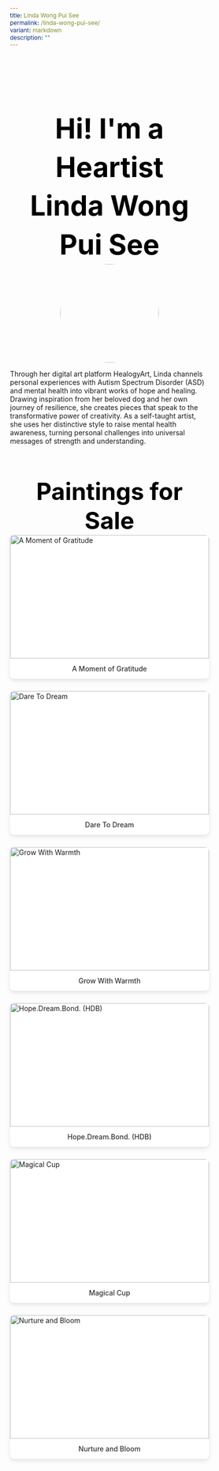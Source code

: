 ```yaml
---
title: Linda Wong Pui See
permalink: /linda-wong-pui-see/
variant: markdown
description: ""
---
```

<style>
    @import url('https://fonts.googleapis.com/css2?family=Inter:wght@100..900&display=swap');
    
    * {
    margin: 0%;
    padding: 0;
    box-sizing: border-box;
    font-family: "Inter", sans-serif;
    }
    
    .bp-container{
    max-width: 1280px;
    width: 100%;
    }
    
        .has-float-btns{
    display:none;
    }
    
     html {
 width: 100% !important;
 }

 .col.is-offset-2,
 .col.is-offset-2-tablet {
 margin-left: 0% !important;
 width: 100% !important;
 }
    
    body .col.is-8, 
    body .col.is-8-tablet{
    width: 100% !important;
     margin-left: 0% !important;
    }

 body .content h1, body .content h2,body .content h3, body .content h4, body .content h5 {
 color: black !important;
}
    
    .hero {
    padding: 30px 0px;
    margin-top: -20px;
    width: 70%;
    margin: auto;
    }
    
    .hero{
    width: 100%;
    }
        .hero_img{
    width: 200px !important;
    height: 200px !important;
    border-radius: 50%;
    object-fit: cover;
    object-position: center;
    display: block;
    margin: 0 auto;
    
    }
    
    .hero .canvass{
    width: 90%;
    }
    
            .bp-section-pagetitle{
        display: none;
        }
        
        .bp-section{
        padding: 0px !important;
        }
        
    
    .images_grid{ display: grid; grid-template-columns: repeat(auto-fit, minmax(250px, 1fr));
    gap: 25px;
    }

    .images_grid img{
    width: auto !important;
    height: auto !important;
    }
    
    /* General */
    body .canvass {
    width: 100%;
    margin-left: auto;
    margin-right: auto;
    }
    
    .relative {
    position: relative;
    }
    
    .text-end {
    text-align: end;
    }
    
    .text-center {
    text-align: center;
    }
    
    .main_heading {
    font-size: 3.5rem;
    line-height: 1.4;
    color: black !important;
    }
    
    .main_heading2 {
    font-size: 3rem;
        margin-top: 0 !important;
    color: black !important;
    }
    
    .section {
    padding: 70px 0px;
    }
    
    .button {
    background: white;
    border: 1.99px solid rgba(0, 0, 0, 1);
    border-radius: 20px;
    padding: 12.5px 30px;
    width: 45%;
    transition: 0.2s all ease;
    cursor: pointer;
    }
    
    .button:hover {
    background: black;
    color: white;
    }
    
    .flex {
    display: flex;
    }
    
    .justify-between {
    justify-content: space-between;
    }
    
    .bold {
    font-weight: bold;
    }
    
    .mt-5 {
    margin-top: 20px;
    }
    
    .relative{
    position: relative;
    }
    
    
    .bg_gray {
    background-color: rgba(244, 244, 244, 1);
    }
    
    .text-gray {
    color: rgb(78, 78, 78);
    }
   
    @media (max-width: 800px) {
    .images_grid{
    display: none
    }
    
    .hero{
    width: 100%;
    }
        .hero_img{
    width: 200px !important;
    height: 200px !important;
    border-radius: 50%;
    object-fit: cover;
    object-position: center;
    display: block;
    margin: 0 auto;
    
    }
       body .canvass{
        width: 90% !important;
        margin-left: auto;
        margin-right: auto;
        }
     
    .main_heading2 {
    font-size: 2rem;
    }
    }
    .hero h1{
    color: black !important;
    font-weight: bold;
    }
    .bp-container .row{
    width: 100%;
    margin-left: 0% !important;
    margin-right: 0% !important;
    }
    
    
    .painting_item {
    border-radius: 8px;
    overflow: hidden;
    box-shadow: 0 4px 8px rgba(0,0,0,0.1);
    transition: transform 0.3s ease, box-shadow 0.3s ease;
    background: white;
    }
    
    .painting_item:hover {
    transform: translateY(-5px);
    box-shadow: 0 6px 12px rgba(0,0,0,0.15);
    }
    
    .painting_item a {
    text-decoration: none;
    color: inherit;
    display: block;
    }
    
    .painting_item img {
    width: 100% !important;
    height: 250px !important;
    object-fit: cover;
    object-position: center;
    display: block;
    }
    
    .painting_title {
    padding: 12px;
    text-align: center;
    font-weight: 500;
    color: #333;
    margin: 0;
    }
</style>
<section style="width: 100%">
<div class="canvass">
<section class="hero">
<h1 class="text-center main_heading">Hi! I'm a Heartist<br>Linda Wong Pui See</h1>
<img src="https://i.ibb.co/DDSrK4Xt/Linda-Wong-Pui-See.jpg" class="hero_img">
<p>Through her digital art platform HealogyArt, Linda channels personal experiences with Autism Spectrum Disorder (ASD) and mental health into vibrant works of hope and healing. Drawing inspiration from her beloved dog and her own journey of resilience, she creates pieces that speak to the transformative power of creativity. As a self-taught artist, she uses her distinctive style to raise mental health awareness, turning personal challenges into universal messages of strength and understanding.</p>
</section>
<section style="width: 100%; padding-top: 20px;">
<div class="canvass">
<h2 class="text-center main_heading2">Paintings for Sale<br></h2>
<div class="paintings_grid images_grid">
<div class="painting_item">
<a target="_blank" href="https://shop.shapinghearts.cdc.gov.sg/products/a-moment-of-gratitude">
<img title="A Moment of Gratitude" src="https://i.ibb.co/dsMqbCXw/LINDA-001-A-Moment-Of-Gratitude-300-W-x-400-Hmm.jpg" alt="A Moment of Gratitude">
<p class="painting_title">A Moment of Gratitude</p>
</a>
</div><div class="painting_item">
<a target="_blank" href="https://shop.shapinghearts.cdc.gov.sg/products/dare-to-dream">
<img title="Dare To Dream" src="https://i.ibb.co/C3nCj8r0/LINDA-002-Dare-To-Dream-300-W-x-400-Hmm.jpg" alt="Dare To Dream">
<p class="painting_title">Dare To Dream</p>
</a>
</div><div class="painting_item">
<a target="_blank" href="https://shop.shapinghearts.cdc.gov.sg/products/grow-with-warmth">
<img title="Grow With Warmth" src="https://i.ibb.co/99vdZ83T/LINDA-003-Grow-With-Warmth-300-W-x-400-Hmm.jpg" alt="Grow With Warmth">
<p class="painting_title">Grow With Warmth</p>
</a>
</div><div class="painting_item">
<a target="_blank" href="https://shop.shapinghearts.cdc.gov.sg/products/hope-dream-bond-hdb">
<img title="Hope.Dream.Bond. (HDB)" src="https://i.ibb.co/9mH21dML/LINDA-004-Hope-Dream-Bond-HDB-400-W-x-400-Hmm.jpg" alt="Hope.Dream.Bond. (HDB)">
<p class="painting_title">Hope.Dream.Bond. (HDB)</p>
</a>
</div><div class="painting_item">
<a target="_blank" href="https://shop.shapinghearts.cdc.gov.sg/products/magical-cup">
<img title="Magical Cup" src="https://i.ibb.co/23nJwy0t/LINDA-005-Magical-Cup-300-W-x-400-Hmm.jpg" alt="Magical Cup">
<p class="painting_title">Magical Cup</p>
</a>
</div><div class="painting_item">
<a target="_blank" href="https://shop.shapinghearts.cdc.gov.sg/products/nurture-and-bloom">
<img title="Nurture and Bloom" src="https://i.ibb.co/mrFJgycG/LINDA-006-Nurture-and-Bloom-310-W-x-430-Hmm.jpg" alt="Nurture and Bloom">
<p class="painting_title">Nurture and Bloom</p>
</a>
</div>
</div>
</div>
</section>
</div>
</section>
